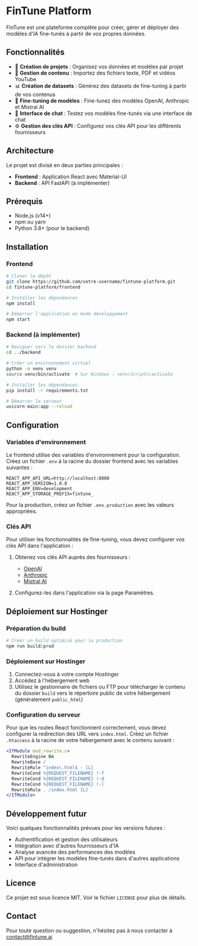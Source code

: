 # FinTune Platform

FinTune est une plateforme complète pour créer, gérer et déployer des modèles d'IA fine-tunés à partir de vos propres données.

## Fonctionnalités

- 🚀 **Création de projets** : Organisez vos données et modèles par projet
- 📄 **Gestion de contenu** : Importez des fichiers texte, PDF et vidéos YouTube
- 📊 **Création de datasets** : Générez des datasets de fine-tuning à partir de vos contenus
- 🧠 **Fine-tuning de modèles** : Fine-tunez des modèles OpenAI, Anthropic et Mistral AI
- 💬 **Interface de chat** : Testez vos modèles fine-tunés via une interface de chat
- ⚙️ **Gestion des clés API** : Configurez vos clés API pour les différents fournisseurs

## Architecture

Le projet est divisé en deux parties principales :

- **Frontend** : Application React avec Material-UI
- **Backend** : API FastAPI (à implémenter)

## Prérequis

- Node.js (v14+)
- npm ou yarn
- Python 3.8+ (pour le backend)

## Installation

### Frontend

```bash
# Cloner le dépôt
git clone https://github.com/votre-username/fintune-platform.git
cd fintune-platform/frontend

# Installer les dépendances
npm install

# Démarrer l'application en mode développement
npm start
```

### Backend (à implémenter)

```bash
# Naviguer vers le dossier backend
cd ../backend

# Créer un environnement virtuel
python -m venv venv
source venv/bin/activate  # Sur Windows : venv\Scripts\activate

# Installer les dépendances
pip install -r requirements.txt

# Démarrer le serveur
uvicorn main:app --reload
```

## Configuration

### Variables d'environnement

Le frontend utilise des variables d'environnement pour la configuration. Créez un fichier `.env` à la racine du dossier frontend avec les variables suivantes :

```
REACT_APP_API_URL=http://localhost:8000
REACT_APP_VERSION=1.0.0
REACT_APP_ENV=development
REACT_APP_STORAGE_PREFIX=fintune_
```

Pour la production, créez un fichier `.env.production` avec les valeurs appropriées.

### Clés API

Pour utiliser les fonctionnalités de fine-tuning, vous devez configurer vos clés API dans l'application :

1. Obtenez vos clés API auprès des fournisseurs :
   - [OpenAI](https://platform.openai.com/api-keys)
   - [Anthropic](https://console.anthropic.com/account/keys)
   - [Mistral AI](https://console.mistral.ai/api-keys/)

2. Configurez-les dans l'application via la page Paramètres.

## Déploiement sur Hostinger

### Préparation du build

```bash
# Créer un build optimisé pour la production
npm run build:prod
```

### Déploiement sur Hostinger

1. Connectez-vous à votre compte Hostinger
2. Accédez à l'hébergement web
3. Utilisez le gestionnaire de fichiers ou FTP pour télécharger le contenu du dossier `build` vers le répertoire public de votre hébergement (généralement `public_html`)

### Configuration du serveur

Pour que les routes React fonctionnent correctement, vous devez configurer la redirection des URL vers `index.html`. Créez un fichier `.htaccess` à la racine de votre hébergement avec le contenu suivant :

```apache
<IfModule mod_rewrite.c>
  RewriteEngine On
  RewriteBase /
  RewriteRule ^index\.html$ - [L]
  RewriteCond %{REQUEST_FILENAME} !-f
  RewriteCond %{REQUEST_FILENAME} !-d
  RewriteCond %{REQUEST_FILENAME} !-l
  RewriteRule . /index.html [L]
</IfModule>
```

## Développement futur

Voici quelques fonctionnalités prévues pour les versions futures :

- Authentification et gestion des utilisateurs
- Intégration avec d'autres fournisseurs d'IA
- Analyse avancée des performances des modèles
- API pour intégrer les modèles fine-tunés dans d'autres applications
- Interface d'administration

## Licence

Ce projet est sous licence MIT. Voir le fichier `LICENSE` pour plus de détails.

## Contact

Pour toute question ou suggestion, n'hésitez pas à nous contacter à contact@fintune.ai